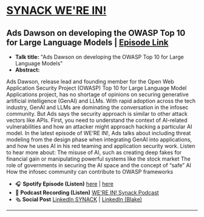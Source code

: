 # [SYNACK WE'RE IN!](https://www.synack.com/were-in-podcast/)
## Ads Dawson on developing the OWASP Top 10 for Large Language Models | [Episode Link](https://www.synack.com/podcast/ads-dawson-on-developing-the-owasp-top-10-for-large-language-models/)

- **Talk title:** "Ads Dawson on developing the OWASP Top 10 for Large Language Models"
- **Abstract:**

Ads Dawson, release lead and founding member for the Open Web Application Security Project (OWASP) Top 10 for Large Language Model Applications project, has no shortage of opinions on securing generative artificial intelligence (GenAI) and LLMs. With rapid adoption across the tech industry, GenAI and LLMs are dominating the conversation in the infosec community. But Ads says the security approach is similar to other attack vectors like APIs. First, you need to understand the context of AI-related vulnerabilities and how an attacker might approach hacking a particular AI model.
In the latest episode of WE’RE IN!, Ads talks about including threat modeling from the design phase when integrating GenAI into applications, and how he uses AI in his red teaming and application security work.
Listen to hear more about:
The misuse of AI, such as creating deep fakes for financial gain or manipulating powerful systems like the stock market
The role of governments in securing the AI space and the concept of “safe” AI
How the infosec community can contribute to OWASP frameworks
   
- 🎧 **Spotify Episode (Listen)** [here](https://open.spotify.com/episode/3aUS7z52FMQAlckFP5pkCO?si=YqFbX7p2TwWBm3seJMIKcQ) | [here](https://open.spotify.com/episode/3aUS7z52FMQAlckFP5pkCO)
- 📣 **Podcast Recording (Listen)** [WE'RE IN! Synack Podcast](https://www.synack.com/were-in-podcast/)
- 🗞️ **Social Post** [LinkedIn SYNACK](https://www.linkedin.com/posts/synack-inc-_cybersecurity-infosec-ai-activity-7212092971322667010-6cpv) | [LinkedIn (Blake)](https://www.linkedin.com/posts/synack-inc-_cybersecurity-infosec-ai-activity-7212092971322667010-6cpv)
----------------------------------------
